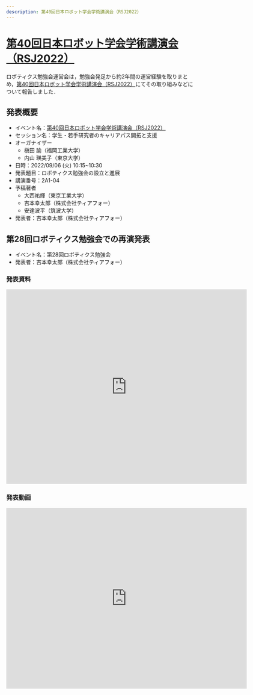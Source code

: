 ```yaml
---
description: 第40回日本ロボット学会学術講演会（RSJ2022）
---
```


# [第40回日本ロボット学会学術講演会（RSJ2022）](https://ac.rsj-web.org/2022/)

ロボティクス勉強会運営会は，勉強会発足から約2年間の運営経験を取りまとめ，[第40回日本ロボット学会学術講演会（RSJ2022）](https://ac.rsj-web.org/2022/)にてその取り組みなどについて報告しました．

## 発表概要

- イベント名：[第40回日本ロボット学会学術講演会（RSJ2022）](https://ac.rsj-web.org/2022/)
- セッション名：学生・若手研究者のキャリアパス開拓と支援
- オーガナイザー
  - 槇田 諭（福岡工業大学）
  - 内山 瑛美子（東京大学）
- 日時：2022/09/06 (火) 10:15~10:30
- 発表題目：ロボティクス勉強会の設立と進展
- 講演番号：2A1-04
- 予稿著者
  - 大西祐輝（東京工業大学）
  - 吉本幸太郎（株式会社ティアフォー）
  - 安達波平（筑波大学）
- 発表者：吉本幸太郎（株式会社ティアフォー）

## 第28回ロボティクス勉強会での再演発表

- イベント名：第28回ロボティクス勉強会
- 発表者：吉本幸太郎（株式会社ティアフォー）

### 発表資料

<iframe src="https://docs.google.com/presentation/d/e/2PACX-1vRQ6ixfrr-Cjj7f6uTTYTxufsVO1dpwuaPPiOQH-uqfQ59vhIUsoUyYQR6jyRUJ15pAh_R07yoDLRIF/embed?start=false&loop=false&delayms=3000" frameborder="0" width="640" height="517" allowfullscreen="true" mozallowfullscreen="true" webkitallowfullscreen="true"></iframe>

### 発表動画

<iframe id="ytplayer" type="text/html" width="640" height="480"
  src="https://www.youtube.com/embed/ZrRKEt3a2d0"
  frameborder="0"></iframe>

